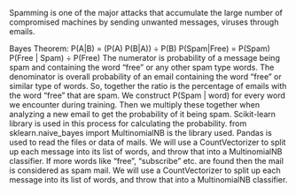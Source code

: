 Spamming is one of the major attacks that accumulate the large number of compromised machines by sending unwanted messages, viruses through emails.

Bayes Theorem:
	P(A|B) = (P(A) P(B|A))  ÷  P(B)
	P(Spam|Free) = P(Spam) P(Free | Spam) ÷ P(Free)
	The numerator is probability of a message being spam and containing the word “free” or any other spam type words.
	The denominator is overall probability of an email containing the word “free” or similar type of words.
	So, together the ratio is the percentage of emails with the word “free” that are spam.
	We construct P(Spam | word) for every word we encounter during training. Then we multiply these together when analyzing a new email to get the probability of it being spam.
	Scikit-learn library is used in this process for calculating the probability.
	from sklearn.naive_bayes import MultinomialNB is the library used.
	Pandas is used to read the files or data of mails.
	We will use a CountVectorizer to split up each message into its list of words, and throw that into a MultinomialNB classifier.
	If more words like “free”, “subscribe” etc. are found then the mail is considered as spam mail.
We will use a CountVectorizer to split up each message into its list of words, and throw that into a MultinomialNB classifier.
